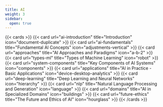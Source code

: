 ```yaml
---
title: AI
weight: 3
sidebar:
  open: true
---
```


{{< cards >}}
  {{< card url="ai-introduction" title="Introduction" icon="document-duplicate" >}}
  {{< card url="ai-fundamentals" title="Fundamental AI Concepts" icon="adjustments-vertical" >}}
  {{< card url="approaches" title="AI Approaches and Paradigms" icon="a-b-2" >}}
  {{< card url="types-ml" title="Types of Machine Learning" icon="robot" >}}
  {{< card url="system-components" title="Key Components of AI Systems" icon="components" >}}
  {{< card url="applications" title="AI in Practice - Basic Applications" icon="device-desktop-analytics" >}}
  {{< card url="deep-learning" title="Deep Learning and Neural Networks" icon="hierarchy" >}}
  {{< card url="nlp" title="Natural Language Processing and Generation" icon="language" >}}
  {{< card url="domains" title="AI in Specialized Domains" icon="buildings" >}}
  {{< card url="future-ethics" title="The Future and Ethics of AI" icon="hourglass" >}}
{{< /cards >}}